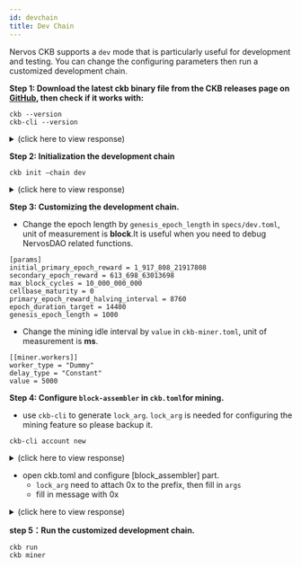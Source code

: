 ```yaml
---
id: devchain
title: Dev Chain
---
```


Nervos CKB supports a `dev` mode that is particularly useful for development and testing. You can change the configuring parameters then run a customized development chain.

**Step 1: Download the latest ckb binary file from the CKB releases page on [GitHub](https://github.com/nervosnetwork/ckb/releases), then check if it works with:**

```
ckb --version 
ckb-cli --version
```

<details>
<summary>(click here to view response)</summary>
```bash
ckb 0.25.2 (dda4ed9 2019-11-17)
ckb-cli 0.25.2 (6ca7bbb 2019-11-17)
```
</details>

**Step 2: Initialization the development chain**

```
ckb init —chain dev
```
<details>
<summary>(click here to view response)</summary>
```bash
WARN: mining feature is disabled because of lacking the block assembler config options
Initialized CKB directory in /Users/zengbing/Documents/work/ckb_v0.25.2_x86_64-apple-darwin
create specs/dev.toml
create ckb.toml
create ckb-miner.toml
```
</details>

**Step 3: Customizing the development chain.**

* Change the epoch length by `genesis_epoch_length` in `specs/dev.toml`, unit of measurement is **block**.It is useful when you need to debug NervosDAO related functions.

```
[params]
initial_primary_epoch_reward = 1_917_808_21917808
secondary_epoch_reward = 613_698_63013698
max_block_cycles = 10_000_000_000
cellbase_maturity = 0
primary_epoch_reward_halving_interval = 8760
epoch_duration_target = 14400
genesis_epoch_length = 1000
```
* Change the mining idle interval by `value` in `ckb-miner.toml`, unit of measurement is **ms**.

```
[[miner.workers]]
worker_type = "Dummy"
delay_type = "Constant"
value = 5000
```
**Step 4: Configure `block-assembler` in `ckb.toml`for mining.**
* use `ckb-cli` to generate `lock_arg`. `lock_arg` is needed for configuring the mining feature so please backup it.
```
ckb-cli account new
```
<details>
<summary>(click here to view response)</summary>
```bash
Your new account is locked with a password. Please give a password. Do not forget this password.
Password: 
Repeat password: 
address:
  mainnet: ckb1qyqwge8mnj02una3f94akmqlyfvps5qnk4msls5c5d
  testnet: ckt1qyqwge8mnj02una3f94akmqlyfvps5qnk4msz428c3
lock_arg: e464fb9c9eae4fb1496bdb6c1f2258185013b577
lock_hash: ~
```
</details>

* open ckb.toml and configure [block_assembler] part. 
    * `lock_arg` need to attach 0x to the prefix, then fill in `args`
    * fill in message with 0x

<details>
<summary>(click here to view response)</summary>
```bash
#
#     ckb cli secp256k1-lock <pubkey> --format cmd
#
# The two commands can be combined together:
#
#     ckb init $(ckb cli secp256k1-lock <pubkey> --format cmd)
#
# secp256k1_blake160_sighash_all example:
 [block_assembler]
 code_hash = "0x9bd7e06f3ecf4be0f2fcd2188b23f1b9fcc88e5d4b65a8637b17723bbda3cce8"
 args = "0xe464fb9c9eae4fb1496bdb6c1f2258185013b577"
 hash_type = "type"
 message = "0x"
```
</details>

**step 5：Run the customized development chain.**

```
ckb run
ckb miner
```